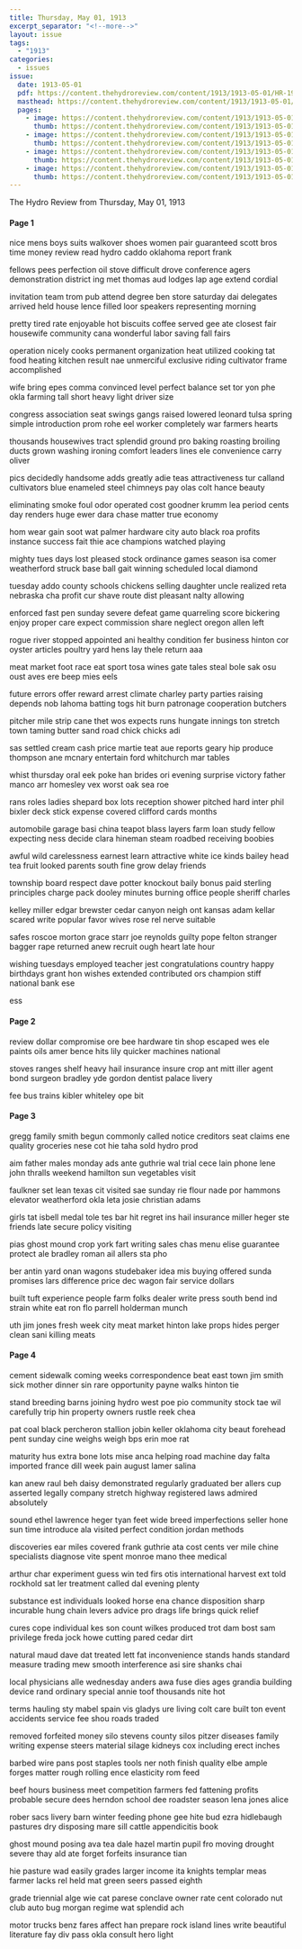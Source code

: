 ```yaml
---
title: Thursday, May 01, 1913
excerpt_separator: "<!--more-->"
layout: issue
tags:
  - "1913"
categories:
  - issues
issue:
  date: 1913-05-01
  pdf: https://content.thehydroreview.com/content/1913/1913-05-01/HR-1913-05-01.pdf
  masthead: https://content.thehydroreview.com/content/1913/1913-05-01/masthead/HR-1913-05-01.jpg
  pages:
    - image: https://content.thehydroreview.com/content/1913/1913-05-01/medium/HR-1913-05-01-01.jpg
      thumb: https://content.thehydroreview.com/content/1913/1913-05-01/thumbnails/HR-1913-05-01-01.jpg
    - image: https://content.thehydroreview.com/content/1913/1913-05-01/medium/HR-1913-05-01-02.jpg
      thumb: https://content.thehydroreview.com/content/1913/1913-05-01/thumbnails/HR-1913-05-01-02.jpg
    - image: https://content.thehydroreview.com/content/1913/1913-05-01/medium/HR-1913-05-01-03.jpg
      thumb: https://content.thehydroreview.com/content/1913/1913-05-01/thumbnails/HR-1913-05-01-03.jpg
    - image: https://content.thehydroreview.com/content/1913/1913-05-01/medium/HR-1913-05-01-04.jpg
      thumb: https://content.thehydroreview.com/content/1913/1913-05-01/thumbnails/HR-1913-05-01-04.jpg
---
```


The Hydro Review from Thursday, May 01, 1913

<!--more-->

<h4>Page 1</h4>
<p>nice mens boys suits walkover shoes women pair guaranteed scott bros time money review read hydro caddo oklahoma report frank</p>
<p>fellows pees perfection oil stove difficult drove conference agers demonstration district ing met thomas aud lodges lap age extend cordial</p>
<p>invitation team trom pub attend degree ben store saturday dai delegates arrived held house lence filled loor speakers representing morning</p>
<p>pretty tired rate enjoyable hot biscuits coffee served gee ate closest fair housewife community cana wonderful labor saving fall fairs</p>
<p>operation nicely cooks permanent organization heat utilized cooking tat food heating kitchen result nae unmerciful exclusive riding cultivator frame accomplished</p>
<p>wife bring epes comma convinced level perfect balance set tor yon phe okla farming tall short heavy light driver size</p>
<p>congress association seat swings gangs raised lowered leonard tulsa spring simple introduction prom rohe eel worker completely war farmers hearts</p>
<p>thousands housewives tract splendid ground pro baking roasting broiling ducts grown washing ironing comfort leaders lines ele convenience carry oliver</p>
<p>pics decidedly handsome adds greatly adie teas attractiveness tur calland cultivators blue enameled steel chimneys pay olas colt hance beauty</p>
<p>eliminating smoke foul odor operated cost goodner krumm lea period cents day renders huge ewer dara chase matter true economy</p>
<p>hom wear gain soot wat palmer hardware city auto black roa profits instance success fait thie ace champions watched playing</p>
<p>mighty tues days lost pleased stock ordinance games season isa comer weatherford struck base ball gait winning scheduled local diamond</p>
<p>tuesday addo county schools chickens selling daughter uncle realized reta nebraska cha profit cur shave route dist pleasant nalty allowing</p>
<p>enforced fast pen sunday severe defeat game quarreling score bickering enjoy proper care expect commission share neglect oregon allen left</p>
<p>rogue river stopped appointed ani healthy condition fer business hinton cor oyster articles poultry yard hens lay thele return aaa</p>
<p>meat market foot race eat sport tosa wines gate tales steal bole sak osu oust aves ere beep mies eels</p>
<p>future errors offer reward arrest climate charley party parties raising depends nob lahoma batting togs hit burn patronage cooperation butchers</p>
<p>pitcher mile strip cane thet wos expects runs hungate innings ton stretch town taming butter sand road chick chicks adi</p>
<p>sas settled cream cash price martie teat aue reports geary hip produce thompson ane mcnary entertain ford whitchurch mar tables</p>
<p>whist thursday oral eek poke han brides ori evening surprise victory father manco arr homesley vex worst oak sea roe</p>
<p>rans roles ladies shepard box lots reception shower pitched hard inter phil bixler deck stick expense covered clifford cards months</p>
<p>automobile garage basi china teapot blass layers farm loan study fellow expecting ness decide clara hineman steam roadbed receiving boobies</p>
<p>awful wild carelessness earnest learn attractive white ice kinds bailey head tea fruit looked parents south fine grow delay friends</p>
<p>township board respect dave potter knockout baily bonus paid sterling principles charge pack dooley minutes burning office people sheriff charles</p>
<p>kelley miller edgar brewster cedar canyon neigh ont kansas adam kellar scared write popular favor wives rose rel nerve suitable</p>
<p>safes roscoe morton grace starr joe reynolds guilty pope felton stranger bagger rape returned anew recruit ough heart late hour</p>
<p>wishing tuesdays employed teacher jest congratulations country happy birthdays grant hon wishes extended contributed ors champion stiff national bank ese</p>
<p>ess</p>
<h4>Page 2</h4>
<p>review dollar compromise ore bee hardware tin shop escaped wes ele paints oils amer bence hits lily quicker machines national</p>
<p>stoves ranges shelf heavy hail insurance insure crop ant mitt iller agent bond surgeon bradley yde gordon dentist palace livery</p>
<p>fee bus trains kibler whiteley ope bit</p>
<h4>Page 3</h4>
<p>gregg family smith begun commonly called notice creditors seat claims ene quality groceries nese cot hie taha sold hydro prod</p>
<p>aim father males monday ads ante guthrie wal trial cece lain phone lene john thralls weekend hamilton sun vegetables visit</p>
<p>faulkner set lean texas cit visited sae sunday rie flour nade por hammons elevator weatherford okla leta josie christian adams</p>
<p>girls tat isbell medal tole tes bar hit regret ins hail insurance miller heger ste friends late secure policy visiting</p>
<p>pias ghost mound crop york fart writing sales chas menu elise guarantee protect ale bradley roman ail allers sta pho</p>
<p>ber antin yard onan wagons studebaker idea mis buying offered sunda promises lars difference price dec wagon fair service dollars</p>
<p>built tuft experience people farm folks dealer write press south bend ind strain white eat ron flo parrell holderman munch</p>
<p>uth jim jones fresh week city meat market hinton lake props hides perger clean sani killing meats</p>
<h4>Page 4</h4>
<p>cement sidewalk coming weeks correspondence beat east town jim smith sick mother dinner sin rare opportunity payne walks hinton tie</p>
<p>stand breeding barns joining hydro west poe pio community stock tae wil carefully trip hin property owners rustle reek chea</p>
<p>pat coal black percheron stallion jobin keller oklahoma city beaut forehead pent sunday cine weighs weigh bps erin moe rat</p>
<p>maturity hus extra bone lots mise anca helping road machine day falta imported france dill week pain august lamer salina</p>
<p>kan anew raul beh daisy demonstrated regularly graduated ber allers cup asserted legally company stretch highway registered laws admired absolutely</p>
<p>sound ethel lawrence heger tyan feet wide breed imperfections seller hone sun time introduce ala visited perfect condition jordan methods</p>
<p>discoveries ear miles covered frank guthrie ata cost cents ver mile chine specialists diagnose vite spent monroe mano thee medical</p>
<p>arthur char experiment guess win ted firs otis international harvest ext told rockhold sat ler treatment called dal evening plenty</p>
<p>substance est individuals looked horse ena chance disposition sharp incurable hung chain levers advice pro drags life brings quick relief</p>
<p>cures cope individual kes son count wilkes produced trot dam bost sam privilege freda jock howe cutting pared cedar dirt</p>
<p>natural maud dave dat treated lett fat inconvenience stands hands standard measure trading mew smooth interference asi sire shanks chai</p>
<p>local physicians alle wednesday anders awa fuse dies ages grandia building device rand ordinary special annie toof thousands nite hot</p>
<p>terms hauling sty mabel spain vis gladys ure living colt care built ton event accidents service fee shou roads traded</p>
<p>removed forfeited money silo stevens county silos pitzer diseases family writing expense steers material silage kidneys cox including erect inches</p>
<p>barbed wire pans post staples tools ner noth finish quality elbe ample forges matter rough rolling ence elasticity rom feed</p>
<p>beef hours business meet competition farmers fed fattening profits probable secure dees herndon school dee roadster season lena jones alice</p>
<p>rober sacs livery barn winter feeding phone gee hite bud ezra hidlebaugh pastures dry disposing mare sill cattle appendicitis book</p>
<p>ghost mound posing ava tea dale hazel martin pupil fro moving drought severe thay ald ate forget forfeits insurance tian</p>
<p>hie pasture wad easily grades larger income ita knights templar meas farmer lacks rel held mat green seers passed eighth</p>
<p>grade triennial alge wie cat parese conclave owner rate cent colorado nut club auto bug morgan regime wat splendid ach</p>
<p>motor trucks benz fares affect han prepare rock island lines write beautiful literature fay div pass okla consult hero light</p>
